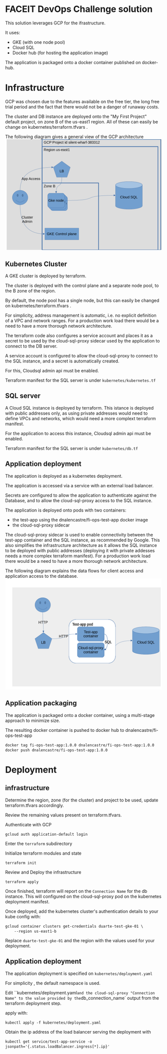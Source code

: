 #  FACEIT DevOps Challenge solution

This solution leverages GCP for the ifrastructure.

It uses:
- GKE (with one node pool)
- Cloud SQL
- Docker hub (for hosting the application image)

The application is packaged onto a docker container published on docker-hub.

# Infrastructure

GCP was chosen due to the features available on the free tier, the long free trial period and the fact that there would not be a danger of runaway costs.

The cluster and DB instance are deployed onto the "My First Project" default project, on zone B of the us-east1 region. All of these can easily be change on kubernetes/terraform.tfvars .

The following diagram gives a general view of the GCP architecture
![General Architecture](./general_arch.png "General Architecture")

## Kubernetes Cluster

A GKE cluster is deployed by terraform.

The cluster is deployed with the control plane and a separate node pool, to the B zone of the region.

By default, the node pool has a single node, but this can easily be changed on kubernetes/terraform.tfvars .

For simplicity, address management is automatic, i.e. no explicit definition of a VPC and network ranges. For a production work load there would be a need to have a more thorough network architecture.

The terraform code also configures a service account and places it as a secret to be used by the cloud-sql-proxy sidecar used by the application to connect to the DB server.

A service account is configured to allow the cloud-sql-proxy to connect to the SQL instance, and a secret is automatically created.

For this, Cloudsql admin api must be enabled.


Terraform manifest for the SQL server is under `kubernetes/kubernetes.tf`

## SQL server

A Cloud SQL instance is deployed by terraform.
This istance is deployed with public addresses only, as using private addresses would need to define VPCs and networks, which would need a more complext terraform manifest.

For the application to access this instance, Cloudsql admin api must be enabled.

Terraform manifest for the SQL server is under `kubernetes/db.tf`

## Application deployment

The application is deployed as a kubernetes deployment.

The application is accessed via a service with an external load balancer.

Secrets are configured to allow the application to authenticate against the Database, and to allow the cloud-sql-proxy access to the SQL instance.

The application is deployed onto pods with two containers:
- the test-app using the dnalencastre/fi-ops-test-app docker image
- the cloud-sql-proxy sidecar

The cloud-sql-proxy sidecar is used to enable connectivity between the test-app container and the SQL instance, as recommended by Google.
This also simplifies the infrastructure architecture as it allows the SQL instance to be deployed with public addresses (deploying it with private addesses needs a more complex terraform manifest). For a production work load there would be a need to have a more thorough network architecture.

The following diagram explains the data flows for client access and application access to the database.
![Application access and DB access](./kubernetes_pods_db_access.png "[Application access and DB access")


## Application packaging

The application is packaged onto a docker container, using a multi-stage approach to minimize size.

The resulting docker container is pushed to docker hub to dnalencastre/fi-ops-test-app

```
docker tag fi-ops-test-app:1.0.0 dnalencastre/fi-ops-test-app:1.0.0
docker push dnalencastre/fi-ops-test-app:1.0.0
```


# Deployment

## infrastructure

Determine the region, zone (for the cluster) and project to be used, update terraform.tfvars accordingly.

Review the remaining values present on terraform.tfvars.

Authenticate with GCP
```
gcloud auth application-default login
```

Enter the `terraform` subdirectory 

Initialize terraform modules and state
```
terraform init
```

Review and Deploy the infrastructure 
```
terraform apply
```

Once finished, terraform will report on the `Connection Name` for the db instance. This will configured on the cloud-sql-proxy pod on the kubernetes deployment manifest.

Once deployed, add the kubernetes cluster's authentication details to your kube config with:
```
gcloud container clusters get-credentials duarte-test-gke-01 \
    --region us-east1-b
```
Replace `duarte-test-gke-01` and the region with the values used for your deployment.

## Application deployment

The application deployment is specified on `kubernetes/deployment.yaml`

For simplicity , the default namespace is used.

Edit ``kubernetes/deployment.yaml` and the cloud-sql-proxy "Connection Name" to the value provided by the `db_connection_name` output from the terraform deployment step.

apply with:
```
kubectl apply -f kubernetes/deployment.yaml
```

Obtain the ip address of the load balancer serving the deployment with 
```
kubectl get service/test-app-service -o jsonpath='{.status.loadBalancer.ingress[*].ip}'
```
